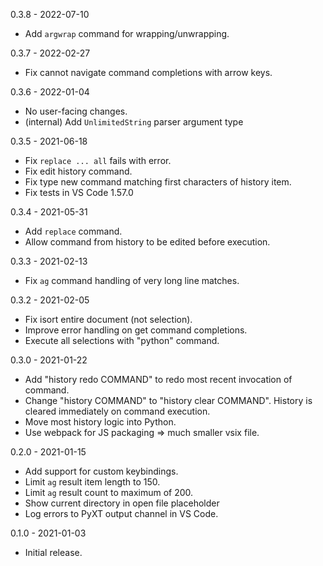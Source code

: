 0.3.8 - 2022-07-10

- Add `argwrap` command for wrapping/unwrapping.

0.3.7 - 2022-02-27

- Fix cannot navigate command completions with arrow keys.

0.3.6 - 2022-01-04

- No user-facing changes.
- (internal) Add `UnlimitedString` parser argument type

0.3.5 - 2021-06-18

- Fix `replace ... all` fails with error.
- Fix edit history command.
- Fix type new command matching first characters of history item.
- Fix tests in VS Code 1.57.0

0.3.4 - 2021-05-31

- Add `replace` command.
- Allow command from history to be edited before execution.


0.3.3 - 2021-02-13

- Fix `ag` command handling of very long line matches.


0.3.2 - 2021-02-05

- Fix isort entire document (not selection).
- Improve error handling on get command completions.
- Execute all selections with "python" command.


0.3.0 - 2021-01-22

- Add "history redo COMMAND" to redo most recent invocation of command.
- Change "history COMMAND" to "history clear COMMAND". History is cleared
  immediately on command execution.
- Move most history logic into Python.
- Use webpack for JS packaging => much smaller vsix file.


0.2.0 - 2021-01-15

- Add support for custom keybindings.
- Limit `ag` result item length to 150.
- Limit `ag` result count to maximum of 200.
- Show current directory in open file placeholder
- Log errors to PyXT output channel in VS Code.


0.1.0 - 2021-01-03

- Initial release.
